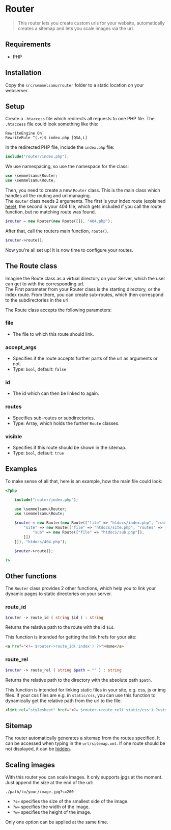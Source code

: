 # Router

> This router lets you create custom urls for your website, automatically creates a sitemap and lets you scale images via the url.

## Requirements

- PHP

## Installation

Copy the `src/semmelsamu/router` folder to a static location on your webserver.

## Setup

Create a `.htaccess` file which redirects all requests to one PHP file. The `.htaccess` file could look something like this:

```htaccess
RewriteEngine On
RewriteRule ^(.+)$ index.php [QSA,L]
```

In the redirected PHP file, include the `index.php` file:

```php
include("router/index.php");
```

We use namespacing, so use the namespace for the class:

```php
use \semmelsamu\Router;
use \semmelsamu\Route;
```

Then, you need to create a new `Router` class. This is the main class which handles all the routing and url managing.<br>
The `Router` class needs 2 arguments. The first is your index route (explained [here](#the-route-class)), the second is your 404 file, which gets included if you call the route function, but no matching route was found.

```php
$router = new Router(new Route([]), "404.php");
```

After that, call the routers main function, `route()`.

```php
$router->route();
```

Now you're all set up! It is now time to configure your routes.

## The Route class

Imagine the Route class as a virtual directory on your Server, which the user can get to with the corresponding url. <br>
The First parameter from your Router class is the starting directory, or the index route. From there, you can create sub-routes, which then correspond to the subdirectories in the url.

The Route class accepts the following parameters:

### file

- The file to which this route should link.

### accept_args

- Specifies if the route accepts further parts of the url as arguments or not.
- Type: `bool`, default: `false`

### id

- The id which can then be linked to again.

### routes

- Specifies sub-routes or subdirectories. 
- Type: Array, which holds the further `Route` classes.

### visible

- Specifies if this route should be shown in the sitemap.
- Type: `bool`, default: `true`

## Examples

To make sense of all that, here is an example, how the main file could look:

```php
<?php

    include("router/index.php");

    use \semmelsamu\Router;
    use \semmelsamu\Route;

    $router = new Router(new Route(["file" => "htdocs/index.php", "routes" => [
        "site" => new Route(["file" => "htdocs/site.php", "routes" => [
            "sub" => new Route(["file" => "htdocs/sub.php"]),
        ]])
    ]]), "htdocs/404.php");

    $router->route();

?>
```

## Other functions

The `Router` class provides 2 other functions, which help you to link your dynamic pages to static directories on your server.

### route_id

```php
$router -> route_id ( string $id ) : string
```

Returns the relative path to the route with the id `$id`.

This function is intended for getting the link hrefs for your site:

```html
<a href="<?= $router->route_id('index') ?>">Home</a>
```

### route_rel

```php
$router -> route_rel ( string $path = "" ) : string
```

Returns the relative path to the directory with the absolute path `$path`.

This function is intended for linking static files in your site, e.g. css, js or img files. If your css files are e.g. in `static/css`, you can use this function to dynamically get the relative path from the url to the file:

```html
<link rel="stylesheet" href="<?= $router->route_rel('static/css') ?>style.css">
```

## Sitemap

The router automatically generates a sitemap from the routes specified. It can be accessed when typing in the `url/sitemap.xml`. If one route should be not displayed, it can be [hidden](#visible).

## Scaling images

With this router you can scale images. It only supports jpgs at the moment. Just append the size at the end of the url:

```
./path/to/your/image.jpg?s=200
```

- `?s=` specifies the size of the smallest side of the image.
- `?w=` specifies the width of the image.
- `?w=` specifies the height of the image.

Only one option can be applied at the same time.